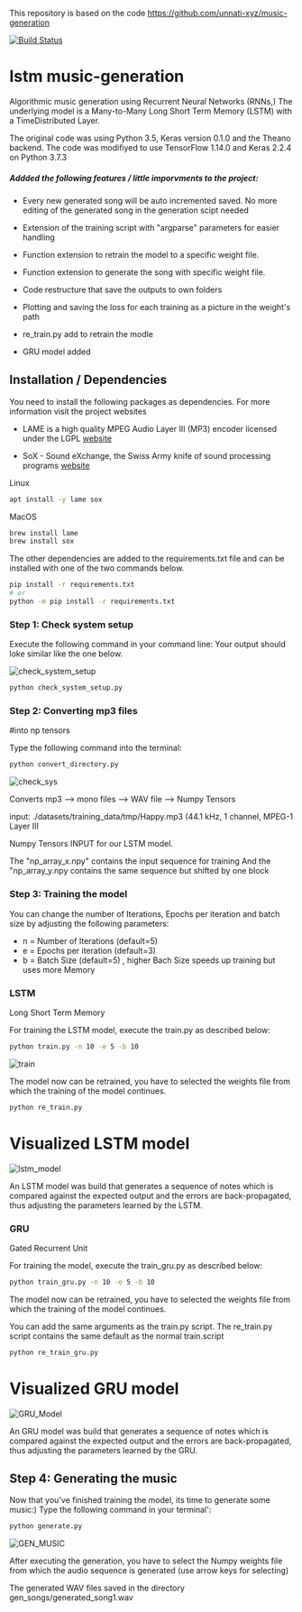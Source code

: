 This repository is based on the code https://github.com/unnati-xyz/music-generation

[![Build Status](https://travis-ci.org/DigitalDieter/LSTM_Music_Generation.svg?branch=master)](https://travis-ci.org/DigitalDieter/LSTM_Music_Generation)

# lstm music-generation


Algorithmic music generation using Recurrent Neural Networks (RNNs,)
The underlying model is a Many-to-Many Long Short Term Memory  (LSTM) with a TimeDistributed Layer.

The original code was using Python 3.5, Keras version 0.1.0 and the Theano backend.
The code was modifiyed to use TensorFlow 1.14.0 and Keras 2.2.4 on Python 3.7.3

##### Addded the following features /  little imporvments to the project:

- Every new generated song will be auto incremented saved. No more editing of the generated song in the generation scipt needed

- Extension of the training script with "argparse" parameters for easier handling
- Function extension to retrain the model to a specific weight file.
- Function extension to generate the song with specific weight file.
- Code restructure that save the outputs to own folders
- Plotting and saving the loss for each training as a picture in the weight's path
- re_train.py add to retrain the modle
- GRU model added

## Installation / Dependencies

You need to install the following packages as dependencies. For more information visit the project websites

- LAME is a high quality MPEG Audio Layer III (MP3) encoder licensed under the LGPL [website][f25fc56f]
- SoX - Sound eXchange, the Swiss Army knife of sound processing programs [website][43594682]

  [f25fc56f]: http://lame.sourceforge.net "lame-website"
  [43594682]: http://sox.sourceforge.net "sox-website"


Linux
```bash
apt install -y lame sox
```
MacOS
```bash
brew install lame
brew install sox
```

The other dependencies are added to the requirements.txt file and can be installed with one of the two commands below.


```bash
pip install -r requirements.txt
# or
python -m pip install -r requirements.txt
```



### Step 1: Check system setup

Execute the following command in your command line:
Your output should loke similar like the one below.

![check_system_setup](/img/check-sys_setup.png)

```bash
python check_system_setup.py

```


### Step 2: Converting mp3 files
#into np tensors

Type the following command into the terminal:

```bash
python convert_directory.py
```

![check_sys](img/convert_directory.png)

Converts mp3 --> mono files --> WAV file --> Numpy Tensors

input:  ./datasets/training_data/tmp/Happy.mp3
        (44.1 kHz, 1 channel, MPEG-1 Layer III

Numpy Tensors INPUT for our LSTM  model.

The "np_array_x.npy" contains the input sequence for training
And the "np_array_y.npy contains the same sequence but shifted by one block


### Step 3: Training the model

You can change the number of Iterations,
Epochs per iteration and batch size by adjusting the following parameters:

- n = Number of Iterations (default=5)
- e = Epochs per iteration (default=3)
- b = Batch Size (default=5) , higher Bach Size speeds up training but uses more Memory

### LSTM
Long Short Term Memory

For training the LSTM model, execute the train.py as described below:

```bash
python train.py -n 10 -e 5 -b 10
```

![train](/img/train.png)

The model now can be retrained, you have to selected the weights file from which the training of the model continues.
```bash
python re_train.py
```

# Visualized LSTM model
![lstm_model](/img/lstm_model_plot.png)

An LSTM model was build that generates a sequence of notes which is
compared against the expected output and the errors are back-propagated, thus adjusting the parameters learned by the LSTM.

### GRU
Gated Recurrent Unit

For training the model, execute the train_gru.py as described below:

```bash
python train_gru.py -n 10 -e 5 -b 10
```

The model now can be retrained, you have to selected the weights file from which the training of the model continues.


You can add the same arguments as the train.py script.
The re_train.py script contains the same default as the normal train.script

```bash
python re_train_gru.py
```

# Visualized GRU model
![GRU_Model](/img/gru_model_plot.png)

An GRU model was build that generates a sequence of notes which is
compared against the expected output and the errors are back-propagated, thus adjusting the parameters learned by the GRU.

## Step 4: Generating the music

Now that you've finished training the model, its time to generate some music:)
Type the following command in your terminal':

```bash
python generate.py
```
![GEN_MUSIC](img/chooe_file_for_gen_music.png)

After executing the generation, you have to select the Numpy weights file from which the audio sequence is generated (use arrow keys for selecting)

The generated WAV files saved in the directory gen_songs/generated_song1.wav
